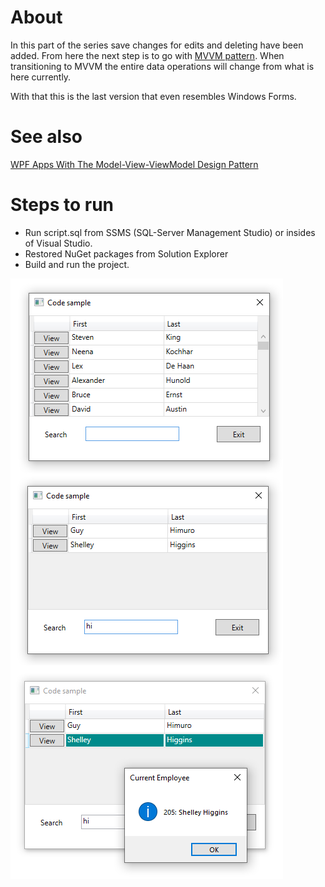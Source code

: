 # About

In this part of the series save changes for edits and deleting have been added. From here the next step is to go with [MVVM pattern](https://en.wikipedia.org/wiki/Model%E2%80%93view%E2%80%93viewmodel). When transitioning to MVVM the entire data operations will change from what is here currently.

With that this is the last version that even resembles Windows Forms.

# See also
[WPF Apps With The Model-View-ViewModel Design Pattern](https://docs.microsoft.com/en-us/archive/msdn-magazine/2009/february/patterns-wpf-apps-with-the-model-view-viewmodel-design-pattern)

# Steps to run

- Run script.sql from SSMS (SQL-Server Management Studio) or insides of Visual Studio.
- Restored NuGet packages from Solution Explorer
- Build and run the project. 

![screenshot](assets/Grid1.png)
